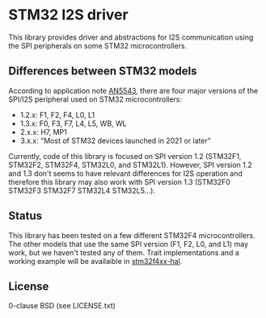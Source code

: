 # STM32 I2S driver

This library provides driver and abstractions for I2S communication using the
SPI peripherals on some STM32 microcontrollers.

## Differences between STM32 models

According to application note
[AN5543](https://www.st.com/resource/en/application_note/dm00725181-enhanced-methods-to-handle-spi-communication-on-stm32-devices-stmicroelectronics.pdf),
there are four major versions of the SPI/I2S peripheral used on STM32
microcontrollers:

* 1.2.x: F1, F2, F4, L0, L1
* 1.3.x: F0, F3, F7, L4, L5, WB, WL
* 2.x.x: H7, MP1
* 3.x.x: "Most of STM32 devices launched in 2021 or later"

Currently, code of this library is focused on SPI version 1.2 (STM32F1,
STM32F2, STM32F4, STM32L0, and STM32L1). However, SPI version 1.2 and 1.3 don't
seems to have relevant differences for I2S operation and therefore this library
may also work with SPI version 1.3 (STM32F0 STM32F3 STM32F7 STM32L4
STM32L5...).

## Status

This library has been tested on a few different STM32F4 microcontrollers. The
other models that use the same SPI version (F1, F2, L0, and L1) may work, but
we haven't tested any of them. Trait implementations and a working example will be
availaible in [stm32f4xx-hal](https://github.com/stm32-rs/stm32f4xx-hal/).

## License

0-clause BSD (see LICENSE.txt)
